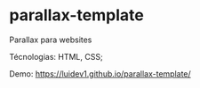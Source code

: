 # parallax-template

Parallax para websites

Técnologias: HTML, CSS;

Demo: https://luidev1.github.io/parallax-template/
